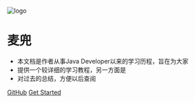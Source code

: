 ![logo](https://docsify.js.org/_media/icon.svg)

# 麦兜

- 本文档是作者从事Java Developer以来的学习历程，旨在为大家
- 提供一个较详细的学习教程，另一方面是
- 对过去的总结，方便以后查阅

[GitHub](https://github.com/dqcer/docs.git)
[Get Started](zh-cn/quick-start.md)